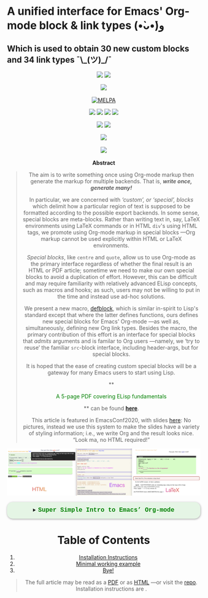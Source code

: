 <h1> A unified interface for Emacs' Org-mode block & link types (•̀ᴗ•́)و </h1>

<h2> Which is used to obtain 30 new custom blocks and 34 link types ¯\_(ツ)_/¯ </h2>

<div align="center">

<div class="org-center">
<p>

</p>

<p>
<a href="https://www.gnu.org/software/emacs"><img src="https://img.shields.io/badge/Emacs-27-green?logo=gnu-emacs"></a>
<a href="https://orgmode.org"><img src="https://img.shields.io/badge/Org-9.4-blue?logo=gnu"></a>
</p>

<span>

<p>
<a href="https://github.com/alhassy/org-special-block-extras"><img src="https://img.shields.io/badge/org--special--block--extras-2.1-informational?logo=Gnu-Emacs"></a>
</p>

<a href="https://melpa.org/#/org-special-block-extras"><img alt="MELPA" src="https://melpa.org/packages/org-special-block-extras-badge.svg"/></a>

</span>

<p>
<a href="https://www.gnu.org/licenses/gpl-3.0.en.html"><img src="https://img.shields.io/badge/license-GNU_3-informational?logo=read-the-docs"></a>
<a href="https://github.com/alhassy/emacs.d#what-does-literate-programming-look-like"><img src="https://img.shields.io/badge/docs-literate-success?logo=read-the-docs"></a>
<a href="https://twitter.com/intent/tweet?text=This looks super neat (•̀ᴗ•́)و::&url=https://github.com/alhassy/org-special-block-extras"><img src="https://img.shields.io/twitter/url?url=https://github.com/alhassy/org-special-block-extras"></a>
<a href="https://github.com/alhassy/org-special-block-extras/issues"><img src="https://img.shields.io/badge/contributions-welcome-green?logo=nil"></a>
</p>

<p>
<a href="https://alhassy.github.io/"><img src="https://img.shields.io/badge/author-musa_al--hassy-purple?logo=nintendo-3ds"></a>
<a href="https://www.buymeacoffee.com/alhassy"><img src="https://img.shields.io/badge/-buy_me_a%C2%A0coffee-gray?logo=buy-me-a-coffee"></a>
</p>

<p>
<a href="https://alhassy.github.io/about"><img src="https://img.shields.io/badge/Hire-me-success?logo=nil"></a>
</p>

<p>
<a href="https://youtu.be/BQdNhtJSbqk"><img src="https://img.shields.io/badge/EmacsConf-2020-informational?logo=youtube"></a>
</p>
</div>

<div class="org-center">
<p>
<b>Abstract</b>
</p>
</div>

> The aim is to write something once using Org-mode markup
> then generate the markup for multiple backends.
> That is, ***write once, generate many!***
>
> In particular, we are concerned with *‘custom’, or ‘special’, blocks* which
> delimit how a particular region of text is supposed to be formatted according to
> the possible export backends.  In some sense, special blocks are meta-blocks.
> Rather than writing text in, say, LaTeX environments using LaTeX commands or in
> HTML `div`'s using HTML tags, we promote using Org-mode markup in special blocks
> &#x2014;Org markup cannot be used explicitly within HTML or LaTeX environments.
>
> *Special blocks*, like `centre` and `quote`, allow us to use Org-mode as the primary
> interface regardless of whether the final result is an HTML or PDF article;
> sometime we need to make our own special blocks to avoid a duplication of
> effort.  However, this can be difficult and may require familiarity with
> relatively advanced ELisp concepts, such as macros and hooks; as such, users may
> not be willing to put in the time and instead use ad-hoc solutions.
>
> We present a new macro, [defblock](org-special-block-extras-defblock), which is similar in-spirit to Lisp's standard
> <defun> except that where the latter defines functions, ours defines new
> special blocks for Emacs' Org-mode &#x2014;as well as, simultaneously, defining new
> Org link types. Besides the macro, the primary contribution of this effort is an
> interface for special blocks that *admits* arguments and is familar to Org users
> &#x2014;namely, we ‘try to reuse’ the familiar `src`-block interface, including
> header-args, but for special blocks.
>
> It is hoped that the ease of creating custom special blocks will be a gateway
> for many Emacs users to start using Lisp.
>
> **
>
> <span style="color:green;">
>
> A 5-page PDF covering ELisp fundamentals
>
> </span>
>
> ** can be found **[here](https://alhassy.github.io/ElispCheatSheet/CheatSheet.pdf)**.
>
> This article is featured in EmacsConf2020, with slides [here](https://alhassy.github.io/org-special-block-extras/emacs-conf-2020):
> No pictures, instead we use this system to make the  slides
> have a variety of styling information; i.e., we write Org
> and the result looks nice. “Look ma, no HTML required!”

![img](images/minimal-working-example-multiforms.png "Write in Emacs using Org-mode, export beautifully to HTML or LaTeX")

<details class="code-details"
                 style ="padding: 1em;
                          background-color: #e5f5e5;
                          /* background-color: pink; */
                          border-radius: 15px;
                          color: hsl(157 75%);
                          font-size: 0.9em;
                          box-shadow: 0.05em 0.1em 5px 0.01em  #00000057;">
                  <summary>
                    <strong>
                      <font face="Courier" size="3" color="green">
                         Super Simple Intro to Emacs’ Org-mode
                      </font>
                    </strong>
                  </summary>


Emacs’ Org-mode is an outliner, a rich markup language, spreadsheet tool,
literate programming system, and so much more. It is an impressive reason to
use Emacs (•̀ᴗ•́)و

Org-mode syntax is very *natural*; e.g., the following is Org-mode!

    + Numbered and bulleted lists are as expected.
      - Do the things:
        1.  This first
        2.  This second
        44. [@44] This forty-fourth
      - =[@𝓃]= at the beginning of an iterm forces
        list numbering to start at 𝓃
      - =[ ]= or =[X]= at the beginning for checkbox lists
      - Use =Alt ↑, ↓= to move items up and down lists;
        renumbering happens automatically.

    + Definitions lists:
       ~- term :: def~
    + Use a comment, such as =# separator=, between two lists
      to communicate that these are two lists that /happen/ to be
      one after the other. Or use any /non-indented/ text to split
      a list into two.

    * My top heading, section
      words
    ** Child heading, subsection
      more words
    *** Grandchild heading, subsubsection
        even more!

**Export** In Emacs, press <kbd> C-c C-e h o </kbd> to obtain an HTML webpage ---*like this
one!*&#x2014; of the Org-mode markup; use <kbd> C-c C-e l o </kbd> to obtain a PDF rendition.

You can try Org-mode notation and see how it renders live at:
<http://mooz.github.io/org-js/>

---

You make a heading by writing `* heading` at the start of a line, then you can
<kbd> TAB </kbd> to fold/unfold its contents. A table of contents, figures, tables can be
requested as follows:

    # figures not implemented in the HTML backend
    # The 𝓃 is optional and denotes headline depth
    #+toc: headlines 𝓃
    #+toc: figures
    #+toc: tables

---

-   **Markup** elements can be nested.

    <table border="2" cellspacing="0" cellpadding="6" rules="groups" frame="hsides">


    <colgroup>
    <col  class="org-left" />

    <col  class="org-left" />
    </colgroup>
    <thead>
    <tr>
    <th scope="col" class="org-left">Syntax</th>
    <th scope="col" class="org-left">Result</th>
    </tr>
    </thead>

    <tbody>
    <tr>
    <td class="org-left"><code>/Emphasise/</code>, italics</td>
    <td class="org-left"><i>Emphasise</i></td>
    </tr>


    <tr>
    <td class="org-left"><code>*Strong*</code>, bold</td>
    <td class="org-left"><b>Strong</b></td>
    </tr>


    <tr>
    <td class="org-left"><code>*/very strongly/*</code>, bold italics</td>
    <td class="org-left"><b><i>very strongly</i></b></td>
    </tr>


    <tr>
    <td class="org-left"><code>=verbatim=</code>, monospaced typewriter</td>
    <td class="org-left"><code>verbatim</code></td>
    </tr>


    <tr>
    <td class="org-left"><code>+deleted+</code></td>
    <td class="org-left"><del>deleted</del></td>
    </tr>


    <tr>
    <td class="org-left"><code>_inserted_</code></td>
    <td class="org-left"><span class="underline">inserted</span></td>
    </tr>


    <tr>
    <td class="org-left"><code>super^{script}ed</code></td>
    <td class="org-left">super<sup>script</sup>ed</td>
    </tr>


    <tr>
    <td class="org-left"><code>sub_{scripted}ed</code></td>
    <td class="org-left">sub<sub>scripted</sub>ed</td>
    </tr>
    </tbody>
    </table>

    -   Markup can span across multiple lines, by default no more than 2.
    -   In general, markup cannot be ‘in the middle’ of a word.
-   New lines demarcate paragraphs
-   Use `\\` to force line breaks without starting a new paragraph
-   Use *at least* 5 dashes, `-----`, to form a horizontal rule

<a href="https://github.com/alhassy/org-special-block-extras"><img src="https://img.shields.io/badge/org--special--block--extras-2.0-informational?logo=Gnu-Emacs"></a>
provides support for numerous other kinds of markup elements, such as `red:hello`
which becomes “

<span style="color:red;">

hello

</span>

 ”.

---

**Working with tables**

    #+ATTR_HTML: :width 100%
    #+name: my-tbl
    #+caption: Example table
    | Who? | What? |
    |------+-------|
    | me   | Emacs |
    | you  | Org   |

Note the horizontal rule makes a header row and is formed by typing <kbd> | - </kbd> then
pressing <kbd> TAB </kbd>. You can <kbd> TAB </kbd> between cells.

---

**Working with links**

Link syntax is `[[source url][description]]`; e.g., we can refer to the above
table with `[[my-tbl][woah]]`.
Likewise for images: `file:path-to-image.`

---

**Mathematics**


<div style="column-rule-style: none;column-count: 2;">


<div style="padding: 1em; background-color: cyan;border-radius: 15px; font-size: 0.9em; box-shadow: 0.05em 0.1em 5px 0.01em #00000057;"><h3>Source</h3>


\begin{verbatim}
\[ \sin^2 x + \cos^2 x = \int_\pi^{\pi + 1} 1 dx = {3 \over 3} \]

\end{verbatim}

</div>


<div style="padding: 1em; background-color: cyan;border-radius: 15px; font-size: 0.9em; box-shadow: 0.05em 0.1em 5px 0.01em #00000057;"><h3>Result</h3>

\[ \sin^2 x + \cos^2 x = \int_\pi^{\pi + 1} 1 dx = {3 \over 3} \]

</div>

</div>

-   Instead of `\[...\]`, which displays a formula on its own line, centred, use
    `$...$` to show a formula inline.
-   Captioned equations are numbered and can be referenced via links,
    as shown below.


<div style="column-rule-style: none;column-count: 2;">


<div style="padding: 1em; background-color: #CCFFCC;border-radius: 15px; font-size: 0.9em; box-shadow: 0.05em 0.1em 5px 0.01em #00000057;"><h3>Source</h3>


\begin{verbatim}
#+name: euler
\begin{equation}
e ^ {i \pi} + 1 = 0
\end{equation}

See equation [[euler]].

\end{verbatim}

</div>


<div style="padding: 1em; background-color: #CCFFCC;border-radius: 15px; font-size: 0.9em; box-shadow: 0.05em 0.1em 5px 0.01em #00000057;"><h3>Result</h3>

\begin{equation}
\label{orge5bdafe}
e ^ {i \pi} + 1 = 0
\end{equation}

See equation [1](#orge5bdafe).

</div>

</div>

---

**Source code**


<div style="column-rule-style: none;column-count: 2;">


<div style="padding: 1em; background-color: #FFFFCC;border-radius: 15px; font-size: 0.9em; box-shadow: 0.05em 0.1em 5px 0.01em #00000057;"><h3>Source</h3>


\begin{verbatim}
#+begin_src C -n
int tot = 1;                    (ref:start)
for (int i = 0; i != 10; i++)   (ref:loop)
   tot *= i;                    (ref:next)
printf("The factorial of 10 is %d", tot);
#+end_src

\end{verbatim}

</div>


<div style="padding: 1em; background-color: #FFFFCC;border-radius: 15px; font-size: 0.9em; box-shadow: 0.05em 0.1em 5px 0.01em #00000057;"><h3>Result</h3>

    1  int tot = 1;                                   (start)
    2  for (int i = 0; i != 10; i++)                  (loop)
    3     tot *= i;                                   (next)
    4  printf("The factorial of 10 is %d", tot);

</div>

</div>

The labels `(ref:name)` refer to the lines in the source code and can be
referenced with link syntax: `[[(name)]]`. Hovering over the link, in the HTML
export, will dynamically highlight the corresponding line of code.  To strip-out
the labels from the displayed block, use `-r -n` in the header so it becomes
`#+begin_src C -r -n`, now the references become line numbers.

---

Another reason to use Org:
If you use `:results raw`, you obtain **dynamic templates** that may use Org-markup:


<div style="column-rule-style: none;column-count: 2;">


<div style="padding: 1em; background-color: #CCCC99;border-radius: 15px; font-size: 0.9em; box-shadow: 0.05em 0.1em 5px 0.01em #00000057;"><h3>Source</h3>


\begin{verbatim}
#+BEGIN_SRC C :results raw replace
printf("*bold* +%d+ (strikethrough) /slanted/", 12345);
#+END_SRC

♯+RESULTS:
*bold* +12345+ (strikethrough) /slanted/

\end{verbatim}

</div>


<div style="padding: 1em; background-color: #CCCC99;border-radius: 15px; font-size: 0.9em; box-shadow: 0.05em 0.1em 5px 0.01em #00000057;"><h3>Result</h3>

    printf("*bold* +%d+ (strikethrough) /slanted/", 12345);

♯+RESULTS:
**bold** <del>12345</del> (strikethrough) *slanted*

</div>

</div>

The `#+RESULTS:` is obtained by pressing <kbd> C-c C-c </kbd> on the `src` block, to execute
it and obtain its result.

Also: Notice that a C program can be run without a `main` ;-)

That is, we can write code *in between* prose that is intended to be read like an
essay:

![img](https://alhassy.github.io/emacs.d/images/literate-programming.png)

---

-   <a href="https://alhassy.github.io/emacs.d/CheatSheet.pdf"><img src="https://img.shields.io/badge/Lifemacs-CheatSheet-informational?logo=Gnu-Emacs"></a>
    ⇒ A brief reference of Emacs keybindings; 2 pages
-   <a href="https://alhassy.github.io/ElispCheatSheet/CheatSheet.pdf"><img src="https://img.shields.io/badge/Elisp-CheatSheet-success?logo=Gnu-Emacs"></a> ⇒ A *compact* Emacs Lisp Reference; 7 pages

---

**Single source of truth:** This mini-tutorial can be included into other Org files
by declaring

<table border="2" cellspacing="0" cellpadding="6" rules="groups" frame="hsides">


<colgroup>
<col  class="org-left" />
</colgroup>
<tbody>
<tr>
<td class="org-left"><code>#+include: ~/.emacs.d/init.org::#Mini-tutorial-on-Org-mode</code></td>
</tr>
</tbody>
</table>

---

For more, see <https://orgmode.org/features.html>.


</details>

<!--

> The full article may be read as a [PDF](https://alhassy.github.io/org-special-block-extras/index.pdf) or as [HTML](https://alhassy.github.io/org-special-block-extras) &#x2014;or visit the [repo](https://github.com/alhassy/org-special-block-extras).
> Installation instructions are .

-->


# Table of Contents

1.  [Installation Instructions](#Installation-Instructions)
2.  [Minimal working example](#Minimal-working-example)
3.  [Bye!](#Bye)

> The full article may be read as a [PDF](https://alhassy.github.io/org-special-block-extras/index.pdf) or as [HTML](https://alhassy.github.io/org-special-block-extras) &#x2014;or visit the [repo](https://github.com/alhassy/org-special-block-extras).
> Installation instructions are .

</div>

